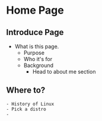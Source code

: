 # Home Page
## Introduce Page
- What is this page. 
    - Purpose
    - Who it's for
    - Background
        - Head to about me section
## Where to? 
    - History of Linux
    - Pick a distro
    - 